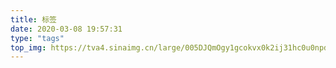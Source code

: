 ```yaml
---
title: 标签
date: 2020-03-08 19:57:31
type: "tags"
top_img: https://tva4.sinaimg.cn/large/005DJQmOgy1gcokvx0k2ij31hc0u0npd.jpg
---
```

